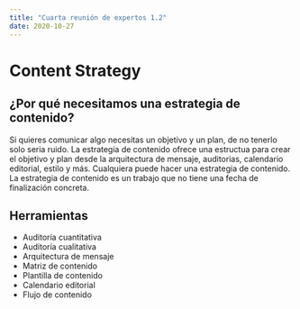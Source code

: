 ```yaml
---
title: "Cuarta reunión de expertos 1.2"
date: 2020-10-27
---
```

# Content Strategy

## ¿Por qué necesitamos una estrategia de contenido?
Si quieres comunicar algo necesitas un objetivo y un plan, de no tenerlo solo seria ruido. La estrategia de contenido ofrece una estructua para crear el objetivo y plan desde la arquitectura de mensaje, auditorias, calendario editorial, estilo y más.
Cualquiera puede hacer una estrategia de contenido.
La estrategia de contenido es un trabajo que no tiene una fecha de finalización concreta. 
## Herramientas
* Auditoría cuantitativa
* Auditoría cualitativa
* Arquitectura de mensaje
* Matriz de contenido
* Plantilla de contenido
* Calendario editorial
* Flujo de contenido
